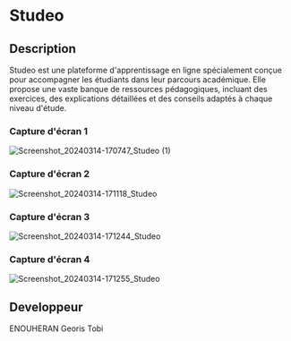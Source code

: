 # Studeo

## Description
Studeo est une plateforme d'apprentissage en ligne spécialement conçue pour accompagner les étudiants dans leur parcours académique. Elle propose une vaste banque de ressources pédagogiques, incluant des exercices, des explications détaillées et des conseils adaptés à chaque niveau d'étude.


### Capture d'écran 1
![Screenshot_20240314-170747_Studeo (1)](https://github.com/user-attachments/assets/18b2a044-4150-426b-a8aa-b2bfd37800c3)

### Capture d'écran 2
![Screenshot_20240314-171118_Studeo](https://github.com/user-attachments/assets/b0d7e383-c9df-4d84-b749-ccf82bf02e97)


### Capture d'écran 3
![Screenshot_20240314-171244_Studeo](https://github.com/user-attachments/assets/12cbf0ad-322d-4fa0-adee-7db9646233f5)

### Capture d'écran 4
![Screenshot_20240314-171255_Studeo](https://github.com/user-attachments/assets/3e450a30-fe83-4a7a-b26e-6323abe941be)

## Developpeur
ENOUHERAN Georis Tobi



